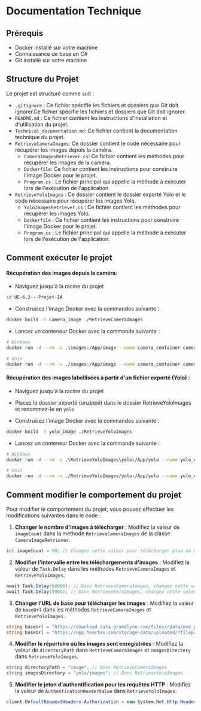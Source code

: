 # Documentation Technique

## Prérequis

- Docker installé sur votre machine
- Connaissance de base en C#
- Git installé sur votre machine

## Structure du Projet

Le projet est structuré comme suit :

- `.gitignore` : Ce fichier spécifie les fichiers et dossiers que Git doit ignorer.Ce fichier spécifie les fichiers et dossiers que Git doit ignorer.
- `README.md` : Ce fichier contient les instructions d'installation et d'utilisation du projet.
- `Technical_documentation.md`: Ce fichier contient la documentation technique du projet.
- `RetrieveCameraImages`: Ce dossier contient le code nécessaire pour récupérer les images depuis la caméra.
    - `CameraImagesRetriever.cs`: Ce fichier contient les méthodes pour récupérer les images de la caméra.
    - `Dockerfile`: Ce fichier contient les instructions pour construire l'image Docker pour le projet.
    - `Program.cs` : Le fichier principal qui appelle la méthode à exécuter lors de l'exécution de l'application.
- `RetrieveYoloImages` : Ce dossier contient le dossier exporté Yolo et le code nécessaire pour récupérer les images Yolo.
    - `YoloImagesRetriever.cs` : Ce fichier contient les méthodes pour récupérer les images Yolo.
    - `Dockerfile` : Ce fichier contient les instructions pour construire l'image Docker pour le projet.
    - `Program.cs` : Le fichier principal qui appelle la méthode à exécuter lors de l'exécution de l'application.



## Comment exécuter le projet

#### Récupération des images depuis la caméra:

- Naviguez jusqu'à la racine du projet

```bash
cd UE-6.2---Projet-IA
```

- Construisez l'image Docker avec la commandes suivante :

```bash
docker build -t camera_image ./RetrieveCameraImages
```

- Lancez un conteneur Docker avec la commande suivante :

```bash
# Windows
docker run -d --rm -v .\images:/App/image --name camera_container camera_image 

# Unix
docker run -d --rm -v ./images:/App/image --name camera_container camera_image 
```

#### Récupération des images labellisées à partir d'un fichier exporté (Yolo) :

- Naviguez jusqu'à la racine du projet

- Placez le dossier exporté (unzippé) dans le dossier RetrieveYoloImages et renommez-le en `yolo`

- Construisez l'image Docker avec la commandes suivante :

```bash
docker build -t yolo_image ./RetrieveYoloImages
```

- Lancez un conteneur Docker avec la commande suivante :

```bash
# Windows
docker run -d --rm -v .\RetrieveYoloImages\yolo:/App/yolo --name yolo_container yolo_image

# Unix
docker run -d --rm -v ./RetrieveYoloImages/yolo:/App/yolo --name yolo_container yolo_image
```

## Comment modifier le comportement du projet

Pour modifier le comportement du projet, vous pouvez effectuer les modifications suivantes dans le code :

1. **Changer le nombre d'images à télécharger** : Modifiez la valeur de `imageCount` dans la méthode `RetrieveCameraImages` de la classe `CameraImageRetriever`.
```c#
int imageCount = 50; // Changez cette valeur pour télécharger plus ou moins d'images
```

2. **Modifier l'intervalle entre les téléchargements d'images** : Modifiez la valeur de `Task.Delay` dans les méthodes `RetrieveCameraImages` et `RetrieveYoloImages`.
```c#
await Task.Delay(60000); // Dans RetrieveCameraImages, changez cette valeur pour modifier l'intervalle entre les téléchargements d'images de la caméra
await Task.Delay(5000); // Dans RetrieveYoloImages, changez cette valeur pour modifier l'intervalle entre les téléchargements d'images Yolo
```

3. **Changer l'URL de base pour télécharger les images** : Modifiez la valeur de `baseUrl` dans les méthodes `RetrieveCameraImages` et `RetrieveYoloImages`.
```c#
string baseUrl = "https://download.data.grandlyon.com/files/rdata/pvo_patrimoine_voirie.pvocameracriter/CWL9018.JPG"; // Dans RetrieveCameraImages
string baseUrl = "https://app.heartex.com/storage-data/uploaded/?filepath=upload/67163/"; // Dans RetrieveYoloImages
```

4. **Modifier le répertoire où les images sont enregistrées** : Modifiez la valeur de `directoryPath` dans `RetrieveCameraImages` et `imagesDirectory` dans `RetrieveYoloImages`.
```c#
string directoryPath = "image"; // Dans RetrieveCameraImages
string imagesDirectory = "yolo/images"; // Dans RetrieveYoloImages
```

5. **Modifier le jeton d'authentification pour les requêtes HTTP** : Modifiez la valeur de `AuthenticationHeaderValue` dans `RetrieveYoloImages`.
```c#
client.DefaultRequestHeaders.Authorization = new System.Net.Http.Headers.AuthenticationHeaderValue("Token", "Your_Token");
```